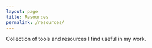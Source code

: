```yaml
---
layout: page
title: Resources
permalink: /resources/
---
```


Collection of tools and resources I find useful in my work.
